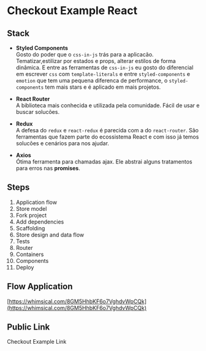 # Checkout Example React

## Stack

- **Styled Components**  
  Gosto do poder que o `css-in-js` trás para a aplicacão. Tematizar,estilizar por estados e props, alterar estilos de forma dinâmica. E entre as ferramentas de `css-in-js` eu gosto do diferencial em escrever `css` com `template-literals` e entre `styled-components` e `emotion` que tem uma pequena diferenca de performance, o `styled-components` tem mais stars e é aplicado em mais projetos.

- **React Router**  
  A biblioteca mais conhecida e utilizada pela comunidade. Fácil de usar e buscar solucões.

- **Redux**  
  A defesa do `redux` e `react-redux` é parecida com a do `react-router`. São ferramentas que fazem parte do ecossistema React e com isso já temos solucões e cenários para nos ajudar.

- **Axios**  
  Ótima ferramenta para chamadas ajax. Ele abstrai alguns tratamentos para erros nas __promises__.

## Steps

1. Application flow
2. Store model
3. Fork project
4. Add dependencies
5. Scaffolding
6. Store design and data flow
7. Tests
8. Router
9. Containers
10. Components
11. Deploy

## Flow Application

[https://whimsical.com/8GM5HhbKF6o7VghdvWpCQk](https://whimsical.com/8GM5HhbKF6o7VghdvWpCQk)

## Public Link

Checkout Example Link
